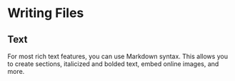 # Writing Files

## Text
For most rich text features, you can use Markdown syntax. This allows you to create sections, italicized and bolded text, embed online images, and more. 

